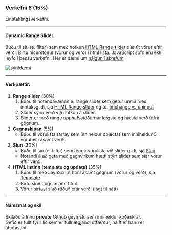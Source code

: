 ### Verkefni 6 (15%)

Einstaklingsverkefni. <br>


---

#### Dynamic Range Slider.

Búðu til síu (e. filter) sem með notkun [HTML Range slider](https://developer.mozilla.org/en-US/docs/Web/HTML/Element/input/range) síar út vörur eftir verði. Birtu niðurstöður (vörur og verð) í html lista. JavaScript söfn eru ekki leyfð í þessu verkefni. Hér er dæmi um [nálgun í skrefum](https://github.com/GunnarThorunnarson/FORR3JS05DU/blob/master/Verkefni/v6_skref.md)

![sýnidæmi](https://github.com/GunnarThorunnarson/FORR3JS05DU/blob/master/Myndir/slider.png)

---

#### Verkþættir:

1. **Range slider** (30%)
   1. Búðu til notendavænan e. range slider sem getur unnið með inntaksgildi, sjá [HTML Range slider](https://developer.mozilla.org/en-US/docs/Web/HTML/Element/input/range) og td. [onchange vs oninput](https://www.impressivewebs.com/onchange-vs-oninput-for-range-sliders/)
   1. Slider sýnir verð við notkun á slider.
   1. Slider er með range upphafsstöðurnar lægsta og hæsta verð útfrá gögnum.
1. **Gagnaskipan** (5%)
   - Búðu til vörulista (array sem inniheldur objecta) sem inniheldur 5 vöruheiti ásamt verði. 
1. **Síun** (30%)
   - Búðu til síu (e. filter) sem tengir vörulista við slider gildi, sjá [Síun](https://github.com/GunnarThorunnarson/FORR3JS05DU/wiki/S%C3%ADun)
   - Notandi á að geta með gagnvirkum hætti stýrt slider sem síar vörur eftir verði.  
1. **HTML listinn (template og update)** (35%)
   1. Búðu til með JavaScript html ásamt gögnum (vörur og verð), sjá [Template](https://github.com/GunnarThorunnarson/FORR3JS05DU/wiki/Template)
   1. Birtu síuð gögn ásamt html.
   1. Vörur birtast síuð röðuð eftir verði (lágt til hátt)

---

#### Námsmat og skil
Skilaðu á Innu **private** Github geymslu sem inniheldur kóðaskrár. <br>
Gefið er fullt fyrir lið sem er fullnægjandi útfærður, hálft ef hann er ábótavant. 
